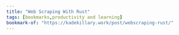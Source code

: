 ```yaml
---
title: "Web Scraping With Rust"
tags: [bookmarks,productivity and learning]
bookmark-of: "https://kadekillary.work/post/webscraping-rust/"
---
```

